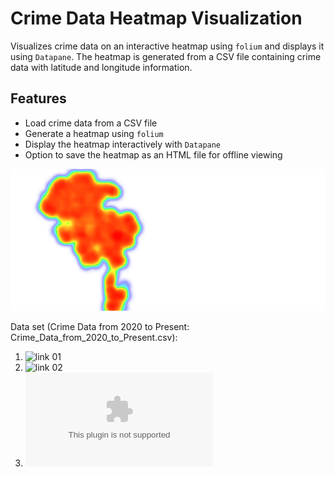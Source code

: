 # Crime Data Heatmap Visualization

Visualizes crime data on an interactive heatmap using `folium` and displays it using `Datapane`. The heatmap is generated from a CSV file containing crime data with latitude and longitude information.

## Features
- Load crime data from a CSV file
- Generate a heatmap using `folium`
- Display the heatmap interactively with `Datapane`
- Option to save the heatmap as an HTML file for offline viewing

![crime_data_location_heat_map](crime_data_location_heat_map.png)

Data set (Crime Data from 2020 to Present: Crime_Data_from_2020_to_Present.csv):
1. ![link 01](https://www.kaggle.com/datasets/shubhamgupta012/crime-data-from-2020-to-present)
2. ![link 02](https://catalog.data.gov/dataset/crime-data-from-2020-to-present)
3. ![link 03](https://data.lacity.org/api/views/2nrs-mtv8/rows.csv?accessType=DOWNLOAD)

